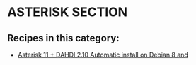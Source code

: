 # ASTERISK SECTION


## Recipes in this category:

- [Asterisk 11 + DAHDI 2.10 Automatic install on Debian 8 and ](https://github.com/linuxshark/asterisk-autoinstall)
